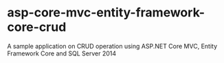 # asp-core-mvc-entity-framework-core-crud
A sample application on CRUD operation using ASP.NET Core MVC, Entity Framework Core and SQL Server 2014
